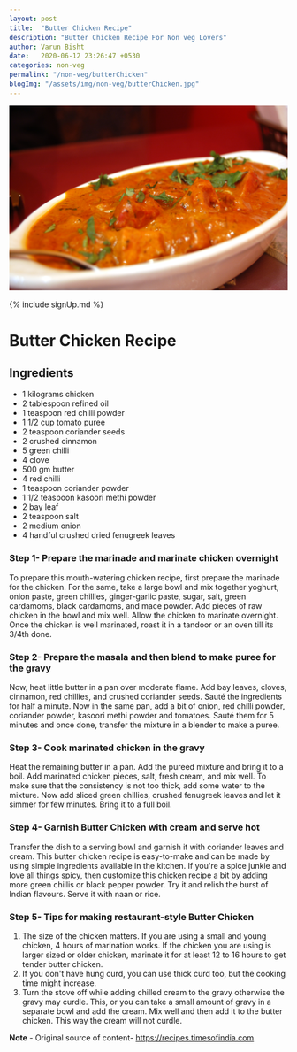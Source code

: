 ```yaml
---
layout: post
title:  "Butter Chicken Recipe"
description: "Butter Chicken Recipe For Non veg Lovers"
author: Varun Bisht
date:   2020-06-12 23:26:47 +0530
categories: non-veg
permalink: "/non-veg/butterChicken"
blogImg: "/assets/img/non-veg/butterChicken.jpg"
---
```

![Butter Chicken](/assets/img/non-veg/butterChicken.jpg "Butter Chicken")

{% include signUp.md %}

# Butter Chicken Recipe

## Ingredients
- 1 kilograms chicken
- 2 tablespoon refined oil
- 1 teaspoon red chilli powder
- 1 1/2 cup tomato puree
- 2 teaspoon coriander seeds
- 2 crushed cinnamon
- 5 green chilli
- 4 clove
- 500 gm butter
- 4 red chilli
- 1 teaspoon coriander powder
- 1 1/2 teaspoon kasoori methi powder
- 2 bay leaf
- 2 teaspoon salt
- 2 medium onion
- 4 handful crushed dried fenugreek leaves

### Step 1- Prepare the marinade and marinate chicken overnight
To prepare this mouth-watering chicken recipe, first prepare the marinade for the chicken. For the same, take a large bowl and mix together yoghurt, onion paste, green chillies, ginger-garlic paste, sugar, salt, green cardamoms, black cardamoms, and mace powder. Add pieces of raw chicken in the bowl and mix well. Allow the chicken to marinate overnight. Once the chicken is well marinated, roast it in a tandoor or an oven till its 3/4th done.

### Step 2- Prepare the masala and then blend to make puree for the gravy

Now, heat little butter in a pan over moderate flame. Add bay leaves, cloves, cinnamon, red chillies, and crushed coriander seeds. Sauté the ingredients for half a minute. Now in the same pan, add a bit of onion, red chilli powder, coriander powder, kasoori methi powder and tomatoes. Sauté them for 5 minutes and once done, transfer the mixture in a blender to make a puree.

### Step 3- Cook marinated chicken in the gravy

Heat the remaining butter in a pan. Add the pureed mixture and bring it to a boil. Add marinated chicken pieces, salt, fresh cream, and mix well. To make sure that the consistency is not too thick, add some water to the mixture. Now add sliced green chillies, crushed fenugreek leaves and let it simmer for few minutes. Bring it to a full boil.

### Step 4- Garnish Butter Chicken with cream and serve hot

Transfer the dish to a serving bowl and garnish it with coriander leaves and cream. This butter chicken recipe is easy-to-make and can be made by using simple ingredients available in the kitchen. If you're a spice junkie and love all things spicy, then customize this chicken recipe a bit by adding more green chillis or black pepper powder. Try it and relish the burst of Indian flavours. Serve it with naan or rice.

### Step 5- Tips for making restaurant-style Butter Chicken

1. The size of the chicken matters. If you are using a small and young chicken, 4 hours of marination works. If the chicken you are using is larger sized or older chicken, marinate it for at least 12 to 16 hours to get tender butter chicken.
2. If you don't have hung curd, you can use thick curd too, but the cooking time might increase.
3. Turn the stove off while adding chilled cream to the gravy otherwise the gravy may curdle. This, or you can take a small amount of gravy in a separate bowl and add the cream. Mix well and then add it to the butter chicken. This way the cream will not curdle.


**Note** - Original source of content- https://recipes.timesofindia.com
